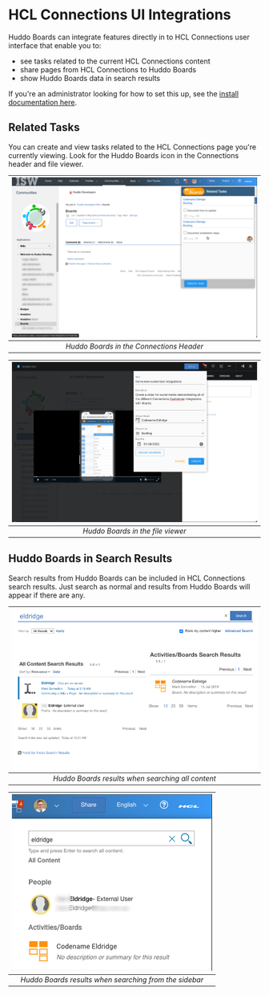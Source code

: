 HCL Connections UI Integrations
===============================
Huddo Boards can integrate features directly in to HCL Connections user interface that enable you to:

  - see tasks related to the current HCL Connections content
  - share pages from HCL Connections to Huddo Boards
  - show Huddo Boards data in search results

If you're an administrator looking for how to set this up, see the [install documentation here](../../connections/customizer/customizer-integrations-package.md).

## Related Tasks
You can create and view tasks related to the HCL Connections page you're currently viewing. Look for the Huddo Boards icon in the Connections header and file viewer.


| ![Huddo Boards in the Connections Header](./header-tasks.png) |
|:--:|
|*Huddo Boards in the Connections Header*|


| ![Huddo Boards in the file viewer](./file-viewer-tasks.png) |
|:--:|
|*Huddo Boards in the file viewer*|

## Huddo Boards in Search Results
Search results from Huddo Boards can be included in HCL Connections search results. Just search as normal and results from Huddo Boards will appear if there are any.

| ![Search All Content](./search-allcontent.png) |
|:--:|
|*Huddo Boards results when searching all content*|


| ![Search Sidebar](./search-sidebar.png) |
|:--:|
|*Huddo Boards results when searching from the sidebar*|
